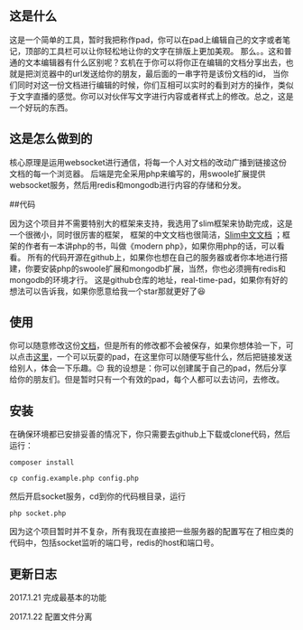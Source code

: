 
## 这是什么

这是一个简单的工具，暂时我把称作pad，你可以在pad上编辑自己的文字或者笔记，顶部的工具栏可以让你轻松地让你的文字在排版上更加美观。
那么。。这和普通的文本编辑器有什么区别呢？玄机在于你可以将你正在编辑的文档分享出去，也就是把浏览器中的url发送给你的朋友，最后面的一串字符是该份文档的id，
当你们同时对这一份文档进行编辑的时候，你们互相可以实时的看到对方的操作，类似于文字直播的感觉。你可以对伙伴写文字进行内容或者样式上的修改。总之，这是一个好玩的东西。

## 这是怎么做到的

核心原理是运用websocket进行通信，将每一个人对文档的改动广播到链接这份文档的每一个浏览器。
后端是完全采用php来编写的，用swoole扩展提供websocket服务，然后用redis和mongodb进行内容的存储和分发。

##代码

因为这个项目并不需要特别大的框架来支持，我选用了slim框架来协助完成，这是一个很微小，同时很厉害的框架，
框架的中文文档也很简洁，[Slim中文文档](http://www.slimphp.net/docs/) ；框架的作者有一本讲php的书，叫做《modern php》，如果你用php的话，可以看看。
所有的代码开源在github上，如果你也想在自己的服务器或者你本地进行搭建，你要安装php的swoole扩展和mongodb扩展，当然，你也必须拥有redis和mongodb的环境才行。
这是github仓库的地址，real-time-pad，如果你有好的想法可以告诉我，如果你愿意给我一个star那就更好了😆

## 使用

你可以随意修改这份[文档](http://pad.laravel.band/pad)，但是所有的修改都不会被保存，如果你想体验一下，可以点击[这里](http://pad.laravel.band/pad/B6ZqW0IB7F0l5Ok4)，一个可以玩耍的pad，在这里你可以随便写些什么，然后把链接发送给别人，体会一下乐趣。😉
我的设想是：你可以创建属于自己的pad，然后分享给你的朋友们。但是暂时只有一个有效的pad，每个人都可以去访问，去修改。

## 安装

在确保环境都已安排妥善的情况下，你只需要去github上下载或clone代码，然后运行：

```
composer install

cp config.example.php config.php
```


然后开启socket服务，cd到你的代码根目录，运行

```php socket.php```

因为这个项目暂时并不复杂，所有我现在直接把一些服务器的配置写在了相应类的代码中，包括socket监听的端口号，redis的host和端口号。

## 更新日志

2017.1.21    完成最基本的功能

2017.1.22    配置文件分离



